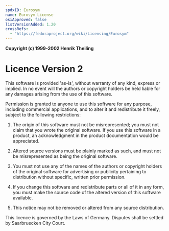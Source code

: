 ```yaml
---
spdxID: Eurosym
name: Eurosym License
osiApproved: false
listVersionAdded: 1.20
crossRefs: 
  - "https://fedoraproject.org/wiki/Licensing/Eurosym"
---
```


**Copyright (c) 1999-2002 Henrik Theiling**

# Licence Version 2

This software is provided 'as-is', without warranty of any kind, express or implied. In no event will the authors or copyright holders be held liable for any damages arising from the use of this software.

Permission is granted to anyone to use this software for any purpose, including commercial applications, and to alter it and redistribute it freely, subject to the following restrictions:

1. The origin of this software must not be misrepresented; you must not claim that you wrote the original software. If you use this software in a product, an acknowledgment in the product documentation would be appreciated.

2. Altered source versions must be plainly marked as such, and must not be misrepresented as being the original software.

3. You must not use any of the names of the authors or copyright holders of the original software for advertising or publicity pertaining to distribution without specific, written prior permission.

4. If you change this software and redistribute parts or all of it in any form, you must make the source code of the altered version of this software available.

5. This notice may not be removed or altered from any source distribution.

This licence is governed by the Laws of Germany. Disputes shall be settled by Saarbruecken City Court.

